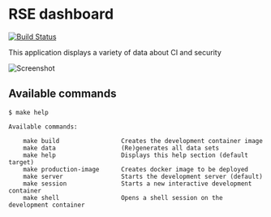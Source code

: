 # RSE dashboard

[![Build Status](https://dev.azure.com/hmcts/Software%20Engineering/_apis/build/status/hmcts.RSE-dashboard?branchName=master)](https://dev.azure.com/hmcts/Software%20Engineering/_build/latest?definitionId=271&branchName=master)

This application displays a variety of data about CI and security

![Screenshot](https://user-images.githubusercontent.com/602143/68217085-e9fa6c80-ffd9-11e9-9218-5e63fb14f17f.png)

## Available commands

```
$ make help

Available commands:

	make build                 Creates the development container image
	make data                  (Re)generates all data sets
	make help                  Displays this help section (default target)
	make production-image      Creates docker image to be deployed
	make server                Starts the development server (default)
	make session               Starts a new interactive development container
	make shell                 Opens a shell session on the development container

```
